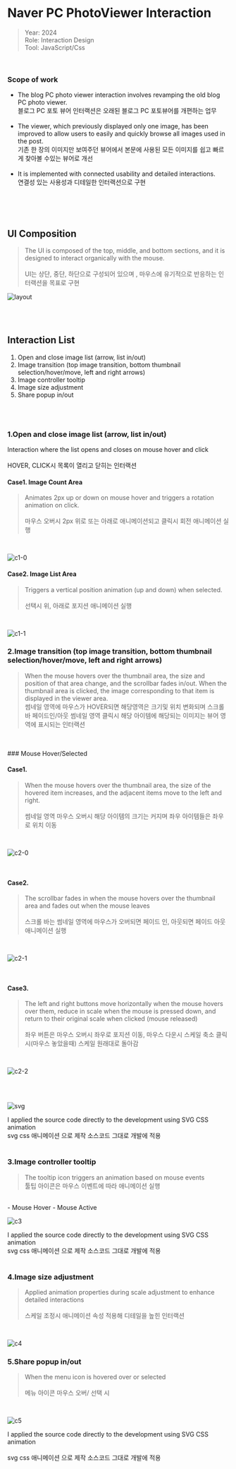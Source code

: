 # Naver PC PhotoViewer Interaction
> Year: 2024<br>
Role: Interaction Design<br>
Tool: JavaScript/Css<br>
<br>

### Scope of work
- The blog PC photo viewer interaction involves revamping the old blog PC photo viewer.<br>
  블로그 PC 포토 뷰어 인터랙션은 오래된 블로그 PC 포토뷰어를 개편하는 업무<br><br>
- The viewer, which previously displayed only one image, has been improved to allow users to easily and quickly browse all images used in the post.<br>
  기존 한 장의 이미지만 보여주던 뷰어에서 본문에 사용된 모든 이미지를 쉽고 빠르게 찾아볼 수있는 뷰어로 개선<br><br>
- It is implemented with connected usability and detailed interactions.<br>
  연결성 있는 사용성과 디테일한 인터랙션으로 구현<br><br>

<br><br>
## UI Composition
> The UI is composed of the top, middle, and bottom sections, and it is designed to interact organically with the mouse.<br><br>
UI는 상단, 중단, 하단으로 구성되어 있으며 , 마우스에 유기적으로 반응하는 인터랙션을 목표로 구현

![layout](https://github.com/user-attachments/assets/184399d7-b4ca-49fc-842d-9eb366a9b3a1)


<br><br>
## Interaction List
1. Open and close image list (arrow, list in/out)
2. Image transition (top image transition, bottom thumbnail selection/hover/move, left and right arrows)
3. Image controller tooltip
4. Image size adjustment
5. Share popup in/out

<br><br>

   
### 1.Open and close image list (arrow, list in/out)<br>
Interaction where the list opens and closes on mouse hover and click<br><br>
HOVER, CLICK시 목록이 열리고 닫히는 인터랙션

#### Case1. Image Count Area
> Animates 2px up or down on mouse hover and triggers a rotation animation on click.<br><br>
> 마우스 오버시 2px 위로 또는 아래로 애니메이션되고 클릭시 회전 애니메이션 실행

<br>

![c1-0](https://github.com/user-attachments/assets/a132db91-da16-45f0-82e4-f1348e46438d)
<br>
#### Case2. Image List Area
> Triggers a vertical position animation (up and down) when selected.<br><br>
> 선택시 위, 아래로 포지션 애니메이션 실행

<br>

![c1-1](https://github.com/user-attachments/assets/a74b9776-eede-4d5b-8697-3830d6761b7f)
<br>

### 2.Image transition (top image transition, bottom thumbnail selection/hover/move, left and right arrows)<br>
> When the mouse hovers over the thumbnail area, the size and position of that area change, and the scrollbar fades in/out. When the thumbnail area is clicked, the image corresponding to that item is displayed in the viewer area.<br>
썸네일 영역에 마우스가 HOVER되면 해당영역은 크기및 위치 변화되며 스크롤 바 페이드인/아웃
썸네일 영역 클릭시 해당 아이템에 해당되는 이미지는 뷰어 영역에 표시되는 인터랙션
<br>
<br>
### Mouse Hover/Selected
 
#### Case1. 
> When the mouse hovers over the thumbnail area, the size of the hovered item increases, and the adjacent items move to the left and right.<br><br>
썸네일 영역 마우스 오버시 해당 아이템의 크기는 커지며 좌우 아이템들은 좌우로 위치 이동 

<br>

![c2-0](https://github.com/user-attachments/assets/fcc8bcb2-d263-414c-8ffd-01c33265cc41)


<br>

#### Case2. 
> The scrollbar fades in when the mouse hovers over the thumbnail area and fades out when the mouse leaves<br><br>
스크롤 바는 썸네일 영역에 마우스가 오버되면 페이드 인, 아웃되면 페이드 아웃 애니메이션 실행

<br>

![c2-1](https://github.com/user-attachments/assets/6e4cfc0d-b8cc-4336-b358-ffd9b328ca1c)


<br>

#### Case3.
> The left and right buttons move horizontally when the mouse hovers over them, reduce in scale when the mouse is pressed down, and return to their original scale when clicked (mouse released)<br><br>
좌우 버튼은 마우스 오버시 좌우로 포지션 이동, 마우스 다운시 스케일 축소 클릭시(마우스 놓았을때) 스케일 원래대로 돌아감

<br>

![c2-2](https://github.com/user-attachments/assets/0ebee56c-c7b4-43eb-b8f1-002d48f337ca)

<br>
<br>

![svg](https://github.com/user-attachments/assets/9b709256-03ba-427e-ac07-240aed2263d2)

I applied the source code directly to the development using SVG CSS animation<br>
svg css 애니메이션 으로 제작 소스코드 그대로 개발에 적용
<br><br>

### 3.Image controller tooltip<br>
> The tooltip icon triggers an animation based on mouse events
<br> 툴팁 아이콘은 마우스 이벤트에 따라 애니메이션 실행

<br>
- Mouse Hover
- Mouse Active
<br>

![c3](https://github.com/user-attachments/assets/63c1963c-dfb4-4e54-8213-87a6556fa0cf)

I applied the source code directly to the development using SVG CSS animation<br>
svg css 애니메이션 으로 제작 소스코드 그대로 개발에 적용
<br><br>

### 4.Image size adjustment<br>
> Applied animation properties during scale adjustment to enhance detailed interactions<br><br>
스케일 조정시 애니메이션 속성 적용해 디테일을 높힌 인터랙션

<br>

![c4](https://github.com/user-attachments/assets/f2593661-d533-4c6d-b727-ba61dff8ee88)

### 5.Share popup in/out<br>
> When the menu icon is hovered over or selected<br><br>
메뉴 아이콘 마우스 오버/ 선택 시
<br>

![c5](https://github.com/user-attachments/assets/12e69a60-732d-47b4-ae87-b7033e902edc)

I applied the source code directly to the development using SVG CSS animation<br><br>
svg css 애니메이션 으로 제작 소스코드 그대로 개발에 적용
<br><br>
